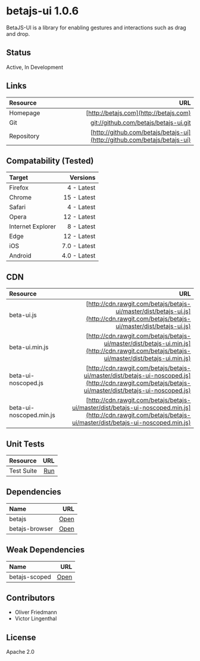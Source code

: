 # betajs-ui 1.0.6

BetaJS-UI is a library for enabling gestures and interactions such as drag and drop.


## Status
Active, In Development


## Links
| Resource   | URL |
| :--------- | --: |
| Homepage   | [http://betajs.com](http://betajs.com) |
| Git        | [git://github.com/betajs/betajs-ui.git](git://github.com/betajs/betajs-ui.git) |
| Repository | [http://github.com/betajs/betajs-ui](http://github.com/betajs/betajs-ui) |


## Compatability (Tested)
| Target | Versions |
| :----- | -------: |
| Firefox | 4 - Latest |
| Chrome | 15 - Latest |
| Safari | 4 - Latest |
| Opera | 12 - Latest |
| Internet Explorer | 8 - Latest |
| Edge | 12 - Latest |
| iOS | 7.0 - Latest |
| Android | 4.0 - Latest |


## CDN
| Resource | URL |
| :----- | -------: |
| beta-ui.js | [http://cdn.rawgit.com/betajs/betajs-ui/master/dist/betajs-ui.js](http://cdn.rawgit.com/betajs/betajs-ui/master/dist/betajs-ui.js) |
| beta-ui.min.js | [http://cdn.rawgit.com/betajs/betajs-ui/master/dist/betajs-ui.min.js](http://cdn.rawgit.com/betajs/betajs-ui/master/dist/betajs-ui.min.js) |
| beta-ui-noscoped.js | [http://cdn.rawgit.com/betajs/betajs-ui/master/dist/betajs-ui-noscoped.js](http://cdn.rawgit.com/betajs/betajs-ui/master/dist/betajs-ui-noscoped.js) |
| beta-ui-noscoped.min.js | [http://cdn.rawgit.com/betajs/betajs-ui/master/dist/betajs-ui-noscoped.min.js](http://cdn.rawgit.com/betajs/betajs-ui/master/dist/betajs-ui-noscoped.min.js) |


## Unit Tests
| Resource | URL |
| :----- | -------: |
| Test Suite | [Run](http://rawgit.com/betajs/betajs-ui/master/tests/tests.html) |


## Dependencies
| Name | URL |
| :----- | -------: |
| betajs | [Open](https://github.com/betajs/betajs) |
| betajs-browser | [Open](https://github.com/betajs/betajs-browser) |


## Weak Dependencies
| Name | URL |
| :----- | -------: |
| betajs-scoped | [Open](https://github.com/betajs/betajs-scoped) |


## Contributors

- Oliver Friedmann
- Victor Lingenthal


## License

Apache 2.0


